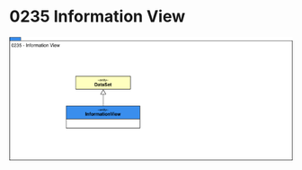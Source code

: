 <!-- SPDX-License-Identifier: CC-BY-4.0 -->
<!-- Copyright Contributors to the Egeria project. -->

# 0235 Information View

![UML](0235-Information-View.png)